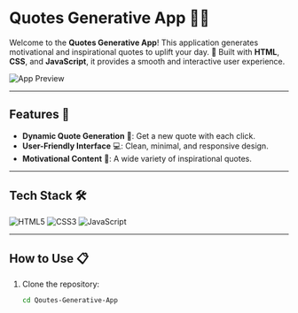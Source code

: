 

# Quotes Generative App 📜✨

Welcome to the **Quotes Generative App**! This application generates motivational and inspirational quotes to uplift your day. 🌟 Built with **HTML**, **CSS**, and **JavaScript**, it provides a smooth and interactive user experience.

![App Preview](https://via.placeholder.com/800x400?text=Quotes+Generative+App+Preview)

---

## Features 🚀
- **Dynamic Quote Generation** 🔄: Get a new quote with each click.
- **User-Friendly Interface** 💻: Clean, minimal, and responsive design.
- **Motivational Content** 🌼: A wide variety of inspirational quotes.

---

## Tech Stack 🛠️
![HTML5](https://img.shields.io/badge/HTML5-orange?style=for-the-badge&logo=html5)
![CSS3](https://img.shields.io/badge/CSS3-blue?style=for-the-badge&logo=css3)
![JavaScript](https://img.shields.io/badge/JavaScript-yellow?style=for-the-badge&logo=javascript)

---

## How to Use 📋
1. Clone the repository:
   ```bash
   cd Qoutes-Generative-App
